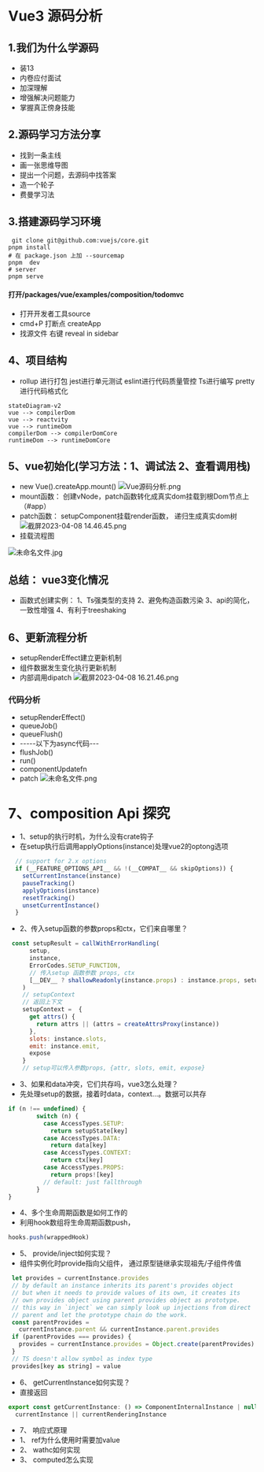 # Vue3 源码分析
## 1.我们为什么学源码
- 装13
- 内卷应付面试
- 加深理解
- 增强解决问题能力
- 掌握真正傍身技能
## 2.源码学习方法分享
- 找到一条主线
- 画一张思维导图
- 提出一个问题，去源码中找答案
- 造一个轮子
- 费曼学习法
## 3.搭建源码学习环境
```shell
 git clone git@github.com:vuejs/core.git 
pnpm install
# 在 package.json 上加 --sourcemap
pnpm  dev
# server
pnpm serve
```
#### 打开/packages/vue/examples/composition/todomvc 
- 打开开发者工具source
- cmd+P  打断点 createApp
- 找源文件 右键 reveal in sidebar
## 4、项目结构
- rollup 进行打包  jest进行单元测试 eslint进行代码质量管控  Ts进行编写  pretty进行代码格式化

```mermaid
stateDiagram-v2
vue --> compilerDom
vue --> reactvity
vue --> runtimeDom
compilerDom --> compilerDomCore
runtimeDom --> runtimeDomCore
```

 ## 5、vue初始化(学习方法：1、调试法 2、查看调用栈)
 
 -  new Vue().createApp.mount()
 ![Vue源码分析.png](https://p1-juejin.byteimg.com/tos-cn-i-k3u1fbpfcp/2e2d5243498e4d7f897f3c136dad3332~tplv-k3u1fbpfcp-watermark.image?)
 - mount函数： 创建vNode，patch函数转化成真实dom挂载到根Dom节点上（#app）
 - patch函数： setupComponent挂载render函数， 递归生成真实dom树
 ![截屏2023-04-08 14.46.45.png](https://p9-juejin.byteimg.com/tos-cn-i-k3u1fbpfcp/34ce4ab008bf4517867d8797cd6e3291~tplv-k3u1fbpfcp-watermark.image?)
 - 挂载流程图
 
 ![未命名文件.jpg](https://p3-juejin.byteimg.com/tos-cn-i-k3u1fbpfcp/fbff7018449642f4b93ef2ad5332914d~tplv-k3u1fbpfcp-watermark.image?)
## 总结： vue3变化情况
- 函数式创建实例： 1、Ts强类型的支持 2、避免构造函数污染 3、api的简化，一致性增强 4、有利于treeshaking

## 6、更新流程分析
- setupRenderEffect建立更新机制
- 组件数据发生变化执行更新机制
- 内部调用dipatch
![截屏2023-04-08 16.21.46.png](https://p1-juejin.byteimg.com/tos-cn-i-k3u1fbpfcp/dee287f6d65f4fd1a0cbd0a095e06094~tplv-k3u1fbpfcp-watermark.image?)
 ### 代码分析
 - setupRenderEffect()
 - queueJob()
 - queueFlush()
 -  -----以下为async代码--- 
 -  flushJob()
 -  run()
 -  componentUpdatefn
 -  patch
![未命名文件.png](https://p3-juejin.byteimg.com/tos-cn-i-k3u1fbpfcp/81cbbc7a51164868a27279a13b2dc2aa~tplv-k3u1fbpfcp-watermark.image?)
# 7、composition Api 探究
- 1、setup的执行时机，为什么没有crate钩子
- 在setup执行后调用applyOptions(instance)处理vue2的optong选项
``` javascript
  // support for 2.x options
  if (__FEATURE_OPTIONS_API__ && !(__COMPAT__ && skipOptions)) {
    setCurrentInstance(instance)
    pauseTracking()
    applyOptions(instance)
    resetTracking()
    unsetCurrentInstance()
  }
```
- 2、传入setup函数的参数props和ctx，它们来自哪里？
``` javascript
 const setupResult = callWithErrorHandling(
      setup,
      instance,
      ErrorCodes.SETUP_FUNCTION,
	  // 传入setup 函数参数 props, ctx
      [__DEV__ ? shallowReadonly(instance.props) : instance.props, setupContext]
    )
	// setupContext
	// 返回上下文
	setupContext =  {
	  get attrs() {
	    return attrs || (attrs = createAttrsProxy(instance))
	  },
	  slots: instance.slots,
	  emit: instance.emit,
	  expose
	}
	// setup可以传入参数props, {attr, slots, emit, expose}
```
- 3、如果和data冲突，它们共存吗，vue3怎么处理？
- 先处理setup的数据，接着时data，context...。数据可以共存
``` javascript
if (n !== undefined) {
        switch (n) {
          case AccessTypes.SETUP:
            return setupState[key]
          case AccessTypes.DATA:
            return data[key]
          case AccessTypes.CONTEXT:
            return ctx[key]
          case AccessTypes.PROPS:
            return props![key]
          // default: just fallthrough
        }
}		
```
- 4、多个生命周期函数是如何工作的
- 利用hook数组将生命周期函数push，
 ``` javascript
 hooks.push(wrappedHook)
 ```
- 5、 provide/inject如何实现？
- 组件实例化时provide指向父组件， 通过原型链继承实现祖先/子组件传值
``` javascript
 let provides = currentInstance.provides
 // by default an instance inherits its parent's provides object
 // but when it needs to provide values of its own, it creates its
 // own provides object using parent provides object as prototype.
 // this way in `inject` we can simply look up injections from direct
 // parent and let the prototype chain do the work.
 const parentProvides =
   currentInstance.parent && currentInstance.parent.provides
 if (parentProvides === provides) {
   provides = currentInstance.provides = Object.create(parentProvides)
 }
 // TS doesn't allow symbol as index type
 provides[key as string] = value
```
- 6、 getCurrentInstance如何实现？
- 直接返回
``` javascript
export const getCurrentInstance: () => ComponentInternalInstance | null = () =>
  currentInstance || currentRenderingInstance
```
- 7、 响应式原理
- 1、 ref为什么使用时需要加value
- 2、 wathc如何实现
- 3、 computed怎么实现
